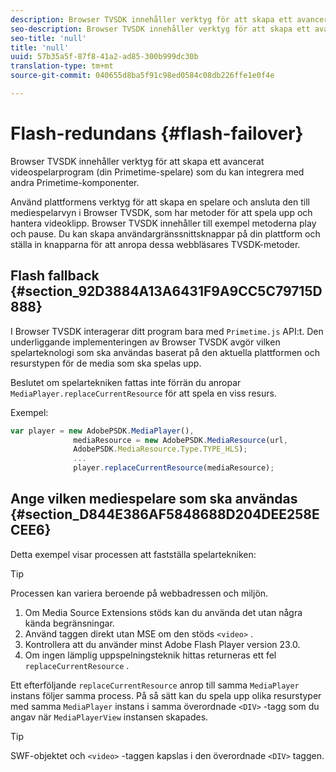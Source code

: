 ```yaml
---
description: Browser TVSDK innehåller verktyg för att skapa ett avancerat videospelarprogram (din Primetime-spelare) som du kan integrera med andra Primetime-komponenter.
seo-description: Browser TVSDK innehåller verktyg för att skapa ett avancerat videospelarprogram (din Primetime-spelare) som du kan integrera med andra Primetime-komponenter.
seo-title: 'null'
title: 'null'
uuid: 57b35a5f-87f8-41a2-ad85-300b999dc30b
translation-type: tm+mt
source-git-commit: 040655d8ba5f91c98ed0584c08db226ffe1e0f4e

---
```



# Flash-redundans {#flash-failover}

Browser TVSDK innehåller verktyg för att skapa ett avancerat videospelarprogram (din Primetime-spelare) som du kan integrera med andra Primetime-komponenter.

Använd plattformens verktyg för att skapa en spelare och ansluta den till mediespelarvyn i Browser TVSDK, som har metoder för att spela upp och hantera videoklipp. Browser TVSDK innehåller till exempel metoderna play och pause. Du kan skapa användargränssnittsknappar på din plattform och ställa in knapparna för att anropa dessa webbläsares TVSDK-metoder.

## Flash fallback {#section_92D3884A13A6431F9A9CC5C79715D888}

I Browser TVSDK interagerar ditt program bara med `Primetime.js` API:t. Den underliggande implementeringen av Browser TVSDK avgör vilken spelarteknologi som ska användas baserat på den aktuella plattformen och resurstypen för de media som ska spelas upp.

Beslutet om spelartekniken fattas inte förrän du anropar `MediaPlayer.replaceCurrentResource` för att spela en viss resurs.

Exempel:

```js
var player = new AdobePSDK.MediaPlayer(), 
              mediaResource = new AdobePSDK.MediaResource(url, 
              AdobePSDK.MediaResource.Type.TYPE_HLS); 
              ... 
              player.replaceCurrentResource(mediaResource);
```

## Ange vilken mediespelare som ska användas {#section_D844E386AF5848688D204DEE258ECEE6}

Detta exempel visar processen att fastställa spelartekniken:

>[!TIP]
>
>Processen kan variera beroende på webbadressen och miljön.

1. Om Media Source Extensions stöds kan du använda det utan några kända begränsningar.
1. Använd taggen direkt utan MSE om den stöds `<video>` .
1. Kontrollera att du använder minst Adobe Flash Player version 23.0.
1. Om ingen lämplig uppspelningsteknik hittas returneras ett fel `replaceCurrentResource` .

Ett efterföljande `replaceCurrentResource` anrop till samma `MediaPlayer` instans följer samma process. På så sätt kan du spela upp olika resurstyper med samma `MediaPlayer` instans i samma överordnade `<DIV>` -tagg som du angav när `MediaPlayerView` instansen skapades.

>[!TIP]
>
>SWF-objektet och `<video>` -taggen kapslas i den överordnade `<DIV>` taggen.

